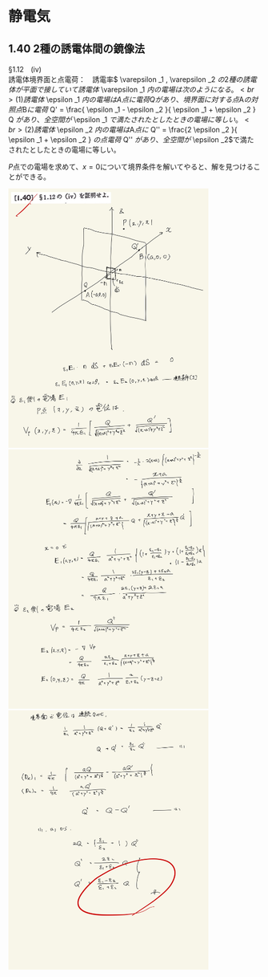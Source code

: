 <script type="text/javascript" async src="https://cdnjs.cloudflare.com/ajax/libs/mathjax/2.7.7/MathJax.js?config=TeX-MML-AM_CHTML">

</script>

<script type="text/x-mathjax-config">
 MathJax.Hub.Config({
 tex2jax: {
 inlineMath: [['$', '$'] ],
 displayMath: [ ['$$','$$'], ["\\[","\\]"] ]
 }
 });
</script>

# 静電気
## 1.40 2種の誘電体間の鏡像法

§1.12　(iv)
<br>
誘電体境界面と点電荷：　誘電率$ \varepsilon _1 , \varepsilon _2 $の2種の誘電体が平面で接していて誘電体$ \varepsilon _1 $内の電場は次のようになる。
<br>
(1) 誘電体$ \epsilon _1 $内の電場はA点に電荷Qがあり、境界面に対する点$A$の対照点$B$に電荷$ Q' = \frac{ \epsilon _1 - \epsilon _2 }{ \epsilon _1 + \epsilon _2 } Q $があり、全空間が$ \epsilon _1 $で満たされたとしたときの電場に等しい。
<br>
(2) 誘電体$ \epsilon _2 $内の電場は$A$点に$ Q'' = \frac{2 \epsilon _2 }{ \epsilon _1 + \epsilon _2 } $の点電荷$ Q'' $があり、全空間が$ \epsilon _2$で満たされたとしたときの電場に等しい。
<br>

$P$点での電場を求めて、$x=0$について境界条件を解いてやると、解を見つけることができる。
<br>

<img width="400" alt="electromagnetism-59" src="./images/se-40/Electromagnetism-59.jpg">
<img width="400" alt="electromagnetism-60" src="./images/se-40/Electromagnetism-60.jpg">
<img width="400" alt="electromagnetism-61" src="./images/se-40/Electromagnetism-61.jpg">